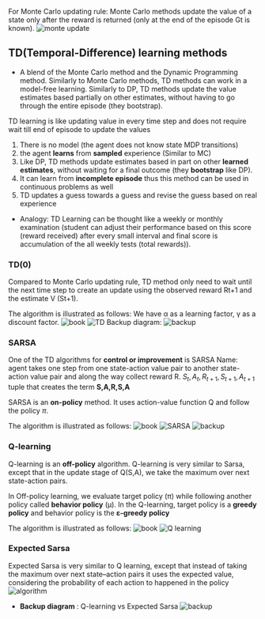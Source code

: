 For Monte Carlo updating rule:
Monte Carlo methods update the value of a state only after the reward is returned (only at the end of the episode Gt is known).
![monte update](https://miro.medium.com/v2/resize:fit:1400/format:webp/1*ZVXp3P_31FmrAJj-eHSPUA.png)

## TD(Temporal-Difference) learning methods
- A blend of the Monte Carlo method and the Dynamic Programming method. Similarly to Monte Carlo methods, TD methods can work in a model-free learning. Similarly to DP, TD methods update the value estimates based partially on other estimates, without having to go through the entire episode (they bootstrap).

TD learning is like updating value in every time step and does not require wait till end of episode to update the values
1. There is no model (the agent does not know state MDP transitions)
2. the agent **learns** from **sampled** experience (Similar to MC)
3. Like DP, TD methods update estimates based in part on other **learned estimates**, without waiting for a final outcome (they **bootstrap** like DP).
4. It can learn from **incomplete episode** thus this method can be used in continuous problems as well
5. TD updates a guess towards a guess and revise the guess based on real experience


- Analogy: TD Learning can be thought like a weekly or monthly examination (student can adjust their performance based on this score (reward received) after every small interval and final score is accumulation of the all weekly tests (total rewards)).


### TD(0)
Compared to Monte Carlo updating rule, TD method only need to wait until the next time step to create an update using the observed reward Rt+1 and the estimate V (St+1).

The algorithm is illustrated as follows:
We have α as a learning factor, γ as a discount factor. 
![book](https://miro.medium.com/v2/resize:fit:1100/format:webp/1*XgYfwtziyensbe3xLN0XUA.png)
![TD](https://miro.medium.com/v2/resize:fit:1100/format:webp/1*LBzjmR-JJuofWUyWWJ-Txw.png)
Backup diagram:
![backup](https://miro.medium.com/v2/resize:fit:1100/format:webp/0*uYvVjE__r4tsAz8E.png)
### SARSA
One of the TD algorithms for **control or improvement** is SARSA
Name: agent takes one step from one state-action value pair to another state-action value pair and along the way collect reward R.
$S_{t}, A_{t}, R_{t+1}, S_{t+1}, A_{t+1}$ tuple that creates the term **S,A,R,S,A**

SARSA is an **on-policy** method. It uses action-value function Q and follow the policy $\pi$. 

The algorithm is illustrated as follows:
![book](https://miro.medium.com/v2/resize:fit:1100/format:webp/1*D0IYuvz36Gefp4wTmhPV7g.png)
![SARSA](https://miro.medium.com/v2/resize:fit:1100/format:webp/1*eEEOhaWLP3k-YgbGpXquXg.png)
![backup](https://miro.medium.com/v2/resize:fit:1100/format:webp/0*eCxNf0x_6EQbrL-2.png)
### Q-learning
Q-learning is an **off-policy** algorithm. Q-learning is very similar to Sarsa, except that in the update stage of Q(S,A), we take the maximum over next state-action pairs.

In Off-policy learning, we evaluate target policy (π) while following another policy called **behavior policy** (μ). In the Q-learning, target policy is a **greedy policy** and behavior policy is the **ε-greedy policy**

The algorithm is illustrated as follows:
![book](https://miro.medium.com/v2/resize:fit:1100/format:webp/1*EnRhlXdsJ_1DFyaweS33bQ.png)
![Q learning](https://miro.medium.com/v2/resize:fit:1100/format:webp/1*5jl8JLDcmQnQaCOvjqK0Bg.png)

### Expected Sarsa
Expected Sarsa is very similar to Q learning, except that instead of taking the maximum over next state–action pairs it uses the expected value, considering the probability of each action to happened in the policy
![algorithm](https://miro.medium.com/v2/resize:fit:1100/format:webp/1*G6zfa6FfJu1tMq88DU-iQQ.png)

- **Backup diagram** : Q-learning vs Expected Sarsa
![backup](https://miro.medium.com/v2/resize:fit:1100/format:webp/1*ULfyFsED8LLjYrpzXj_d6w.png)

